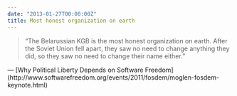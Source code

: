 ```yaml
---
date: "2013-01-27T00:00:00Z"
title: Most honest organization on earth
---
```


<blockquote>“The Belarussian KGB is the most honest organization on earth. After the Soviet Union fell apart, they saw no need to change anything they did, so they saw no need to change their name either.”</blockquote>
 — [Why Political Liberty Depends on Software Freedom](http://www.softwarefreedom.org/events/2011/fosdem/moglen-fosdem-keynote.html)